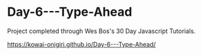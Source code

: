 # Day-6---Type-Ahead

Project completed through Wes Bos's 30 Day Javascript Tutorials.

https://kowai-onigiri.github.io/Day-6---Type-Ahead/
